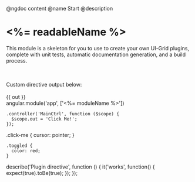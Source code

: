 @ngdoc content
@name Start
@description

# <%= readableName %>

This module is a skeleton for you to use to create your own UI-Grid plugins, complete with unit tests, automatic documentation generation, and a build process.

<br>
<br>

<example name="example-name" module="app">
  <file name="index.html" type="html">
    <div ng-controller="MainCtrl">
      Custom directive output below:
      <br>
      <br>
      <example-plugin-directive class="test-directive">{{ out }}</example-plugin-directive>
    </div>
  </file>
  <file name="app.js">
    angular.module('app', ['<%= moduleName %>'])

    .controller('MainCtrl', function ($scope) {
      $scope.out = 'Click Me!';
    });
  </file>
  <file name="app.css">
    .click-me {
      cursor: pointer;
    }

    .toggled {
      color: red;
    }
  </file>
  <file name="protractor.js" type="protractor">
    describe('Plugin directive', function () {
      it('works', function() {
        expect(true).toBe(true);
      });
    });
  </file>
</example>

